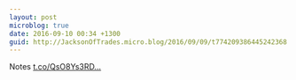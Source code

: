 ```yaml
---
layout: post
microblog: true
date: 2016-09-10 00:34 +1300
guid: http://JacksonOfTrades.micro.blog/2016/09/09/t774209386445242368.html
---
```

Notes [t.co/QsO8Ys3RD...](https://t.co/QsO8Ys3RDn)
